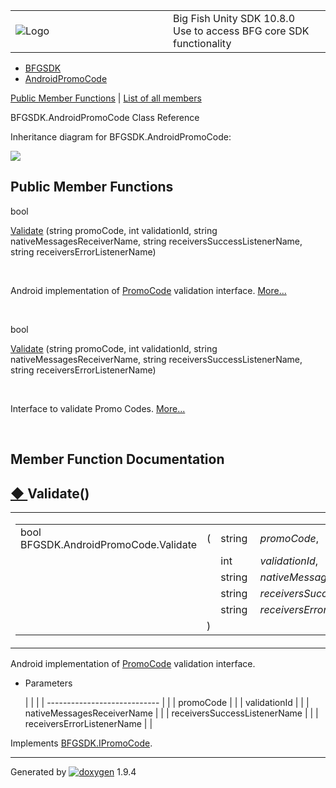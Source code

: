 <table>
<colgroup>
<col style="width: 50%" />
<col style="width: 50%" />
</colgroup>
<tbody>
<tr class="odd">
<td><img src="Icon-100.png" alt="Logo" /></td>
<td><div id="projectname">
Big Fish Unity SDK<span id="projectnumber"> 10.8.0</span>
</div>
<div id="projectbrief">
Use to access BFG core SDK functionality
</div></td>
</tr>
</tbody>
</table>

  - [BFGSDK](namespace_b_f_g_s_d_k.html)
  - [AndroidPromoCode](class_b_f_g_s_d_k_1_1_android_promo_code.html)

[Public Member Functions](#pub-methods) | [List of all
members](class_b_f_g_s_d_k_1_1_android_promo_code-members.html)

BFGSDK.AndroidPromoCode Class Reference

Inheritance diagram for BFGSDK.AndroidPromoCode:

![](class_b_f_g_s_d_k_1_1_android_promo_code.png)

##  Public Member Functions

bool 

[Validate](class_b_f_g_s_d_k_1_1_android_promo_code.html#a5fdb0364802e817d760850bc5c997c95)
(string promoCode, int validationId, string nativeMessagesReceiverName,
string receiversSuccessListenerName, string receiversErrorListenerName)

 

Android implementation of
[PromoCode](class_b_f_g_s_d_k_1_1_promo_code.html "Validates promotional codes to asynchronously return JSON formatted payloads associated with them.")
validation interface.
[More...](class_b_f_g_s_d_k_1_1_android_promo_code.html#a5fdb0364802e817d760850bc5c997c95)  

 

bool 

[Validate](interface_b_f_g_s_d_k_1_1_i_promo_code.html#aa4069bb614bfdfe60236a558729a88d6)
(string promoCode, int validationId, string nativeMessagesReceiverName,
string receiversSuccessListenerName, string receiversErrorListenerName)

 

Interface to validate Promo Codes.
[More...](interface_b_f_g_s_d_k_1_1_i_promo_code.html#aa4069bb614bfdfe60236a558729a88d6)  

 

## Member Function Documentation

## [◆ ](#a5fdb0364802e817d760850bc5c997c95)Validate()

<table>
<colgroup>
<col style="width: 50%" />
<col style="width: 50%" />
</colgroup>
<tbody>
<tr class="odd">
<td><table>
<tbody>
<tr class="odd">
<td>bool BFGSDK.AndroidPromoCode.Validate</td>
<td>(</td>
<td>string </td>
<td><em>promoCode</em>,</td>
</tr>
<tr class="even">
<td></td>
<td></td>
<td>int </td>
<td><em>validationId</em>,</td>
</tr>
<tr class="odd">
<td></td>
<td></td>
<td>string </td>
<td><em>nativeMessagesReceiverName</em>,</td>
</tr>
<tr class="even">
<td></td>
<td></td>
<td>string </td>
<td><em>receiversSuccessListenerName</em>,</td>
</tr>
<tr class="odd">
<td></td>
<td></td>
<td>string </td>
<td><em>receiversErrorListenerName</em> </td>
</tr>
<tr class="even">
<td></td>
<td>)</td>
<td></td>
<td></td>
</tr>
</tbody>
</table></td>
<td><span class="mlabels"><span class="mlabel">inline</span></span></td>
</tr>
</tbody>
</table>

Android implementation of
[PromoCode](class_b_f_g_s_d_k_1_1_promo_code.html "Validates promotional codes to asynchronously return JSON formatted payloads associated with them.")
validation interface.

  - Parameters
    
    |                              |  |
    | ---------------------------- |  |
    | promoCode                    |  |
    | validationId                 |  |
    | nativeMessagesReceiverName   |  |
    | receiversSuccessListenerName |  |
    | receiversErrorListenerName   |  |
    

Implements
[BFGSDK.IPromoCode](interface_b_f_g_s_d_k_1_1_i_promo_code.html#aa4069bb614bfdfe60236a558729a88d6).

-----

Generated
by [![doxygen](doxygen.svg)](https://www.doxygen.org/index.html) 1.9.4

